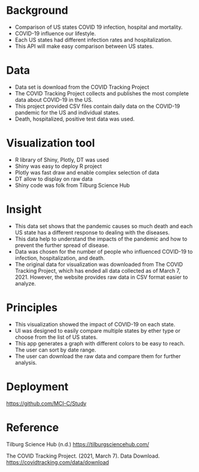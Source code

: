 ﻿# **Background**
- Comparison of US states COVID 19 infection, hospital  and mortality. 
- COVID-19 influence our lifestyle. 
- Each US states had different infection rates and hospitalization. 
- This API will make easy comparison between US states.
# **Data**
- Data set is download from the COVID Tracking Project
- The COVID Tracking Project collects and publishes the most complete data about COVID-19 in the US.
- This project provided CSV files contain daily data on the COVID-19 pandemic for the US and individual states.
- Death, hospitalized, positive test data was used.
# **Visualization tool**
- R library of Shiny, Plotly, DT was used
- Shiny was easy to deploy R project 
- Plotly was fast draw and enable complex selection of data 
- DT allow to display on raw data
- Shiny code was folk from Tilburg Science Hub 
# **Insight**
- This data set shows that the pandemic causes so much death and each US state has a different response to dealing with the diseases. 
- This data help to understand the impacts of the pandemic and how to prevent the further spread of disease.
- Data was chosen for the number of people who influenced COVID-19 to infection, hospitalization, and death. 
- The original data for visualization was downloaded from The COVID Tracking Project, which has ended all data collected as of March 7, 2021. However, the website provides raw data in CSV format easier to analyze.
# Principles
- This visualization showed the impact of COVID-19 on each state. 
- UI was designed to easily compare multiple states by ether type or choose from the list of US states. 
- This app generates a graph with different colors to be easy to reach. The user can sort by date range.  
- The user can download the raw data and compare them for further analysis.

# Deployment
<https://github.com/MCI-C/Study>

# Reference

Tilburg Science Hub (n.d.) <https://tilburgsciencehub.com/>

The COVID Tracking Project. (2021, March 7). Data Download. https://covidtracking.com/data/download

